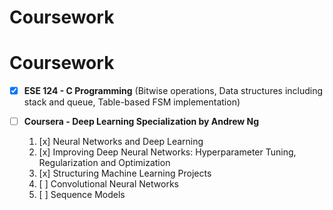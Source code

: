 # Coursework

# Coursework

- [x] **ESE 124 - C Programming** (Bitwise operations, Data structures including stack and queue, Table-based FSM implementation)

- [ ] **Coursera - Deep Learning Specialization by Andrew Ng**
  1. [x] Neural Networks and Deep Learning
  2. [x] Improving Deep Neural Networks: Hyperparameter Tuning, Regularization and Optimization
  3. [x] Structuring Machine Learning Projects
  4. [ ] Convolutional Neural Networks
  5. [ ] Sequence Models

